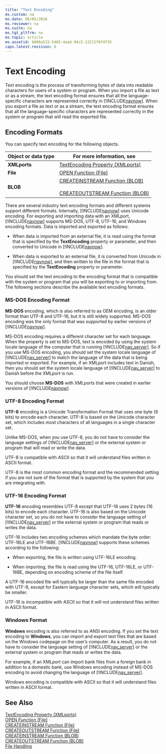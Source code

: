 ```yaml
---
title: "Text Encoding"
ms.custom: na
ms.date: 06/05/2016
ms.reviewer: na
ms.suite: na
ms.tgt_pltfrm: na
ms.topic: article
ms.assetid: b006a515-5465-4aad-94c5-12211f6f4f35
caps.latest.revision: 6
---
```

# Text Encoding
Text encoding is the process of transforming bytes of data into readable characters for users of a system or program. When you import a file as text or as a stream, the text encoding format ensures that all the language\-specific characters are represented correctly in [!INCLUDE[navnow](../dynamics-nav/includes/navnow_md.md)]. When you export a file as text or as a stream, the text encoding format ensures that all the language\-specific characters are represented correctly in the system or program that will read the exported file.  
  
## Encoding Formats  
 You can specify text encoding for the following objects.  
  
|Object or data type|For more information, see|  
|-------------------------|-------------------------------|  
|**XMLports**|[TextEncoding Property \(XMLports\)](../dynamics-nav/TextEncoding-Property--XMLports-.md)|  
|**File**|[OPEN Function \(File\)](../dynamics-nav/OPEN-Function--File-.md)|  
|**BLOB**|[CREATEINSTREAM Function \(BLOB\)](../dynamics-nav/CREATEINSTREAM-Function--BLOB-.md)<br /><br /> [CREATEOUTSTREAM Function \(BLOB\)](../dynamics-nav/CREATEOUTSTREAM-Function--BLOB-.md)|  
  
 There are several industry text encoding formats and different systems support different formats. Internally, [!INCLUDE[navnow](../dynamics-nav/includes/navnow_md.md)] uses Unicode encoding. For exporting and importing data with an XMLport, [!INCLUDE[navnow](../dynamics-nav/includes/navnow_md.md)] supports MS\-DOS, UTF\-8, UTF\-16, and Windows encoding formats. Data is imported and exported as follows:  
  
-   When data is imported from an external file, it is read using the format that is specified by the **TextEncoding** property or parameter, and then converted to Unicode in [!INCLUDE[navnow](../dynamics-nav/includes/navnow_md.md)].  
  
-   When data is exported to an external file, it is converted from Unicode in [!INCLUDE[navnow](../dynamics-nav/includes/navnow_md.md)], and then written to the file in the format that is specified by the **TextEncoding** property or parameter.  
  
 You should set the text encoding to the encoding format that is compatible with the system or program that you will be exporting to or importing from. The following sections describe the available text encoding formats.  
  
### MS\-DOS Encoding Format  
 **MS\-DOS** encoding, which is also referred to as OEM encoding, is an older format than UTF\-8 and UTF\-16, but it is still widely supported. MS\-DOS encoding was the only format that was supported by earlier versions of [!INCLUDE[navnow](../dynamics-nav/includes/navnow_md.md)].  
  
 MS\-DOS encoding requires a different character set for each language. When the property is set to MS\-DOS, text is encoded by using the system locale language of the computer that is running [!INCLUDE[nav_server](../dynamics-nav/includes/nav_server_md.md)]. So if you use MS\-DOS encoding, you should set the system locale language of [!INCLUDE[nav_server](../dynamics-nav/includes/nav_server_md.md)] to match the language of the data that is being imported or exported. For example, if an XMLport includes text in Danish, then you should set the system locale language of [!INCLUDE[nav_server](../dynamics-nav/includes/nav_server_md.md)] to Danish before the XMLport is run.  
  
 You should choose **MS\-DOS** with XMLports that were created in earlier versions of [!INCLUDE[navnow](../dynamics-nav/includes/navnow_md.md)].  
  
### UTF\-8 Encoding Format  
 **UTF\-8** encoding is a Unicode Transformation Format that uses one byte \(8 bits\) to encode each character. UTF\-8 is based on the Unicode character set, which includes most characters of all languages in a single character set.  
  
 Unlike MS\-DOS, when you use UTF\-8, you do not have to consider the language settings of [!INCLUDE[nav_server](../dynamics-nav/includes/nav_server_md.md)] or the external system or program that will read or write the data.  
  
 UTF\-8 is compatible with ASCII so that it will understand files written in ASCII format.  
  
 UTF\-8 is the most common encoding format and the recommended setting if you are not sure of the format that is supported by the system that you are integrating with.  
  
### UTF\-16 Encoding Format  
 **UTF\-16** encoding resembles UTF\-8 except that UTF\-16 uses 2 bytes \(16 bits\) to encode each character. UTF\-16 is also based on the Unicode character set, so you do not have to consider the language setting of [!INCLUDE[nav_server](../dynamics-nav/includes/nav_server_md.md)] or the external system or program that reads or writes the data.  
  
 UTF\-16 includes two encoding schemes which mandate the byte order: UTF\-16LE and UTF\-16BE. [!INCLUDE[navnow](../dynamics-nav/includes/navnow_md.md)] supports these schemes according to the following:  
  
-   When exporting, the file is written using UTF\-16LE encoding.  
  
-   When importing, the file is read using the UTF\-16, UTF\-16LE, or UTF\-16BE, depending on encoding scheme of the file itself.  
  
 A UTF\-16 encoded file will typically be larger than the same file encoded with UTF\-8, except for Eastern language character sets, which will typically be smaller.  
  
 UTF\-16 is incompatible with ASCII so that it will not understand files written in ASCII format.  
  
### Windows Format  
 **Windows** encoding is also referred to as ANSI encoding. If you set the text encoding to **Windows**, you can import and export text files that are based on the Windows codepage on the user’s computer. As a result, you do not have to consider the language setting of [!INCLUDE[nav_server](../dynamics-nav/includes/nav_server_md.md)] or the external system or program that reads or writes the data.  
  
 For example, if an XMLport can import bank files from a foreign bank in addition to a domestic bank, use Windows encoding instead of MS\-DOS encoding to avoid changing the language of [!INCLUDE[nav_server](../dynamics-nav/includes/nav_server_md.md)].  
  
 Windows encoding is compatible with ASCII so that it will understand files written in ASCII format.  
  
## See Also  
 [TextEncoding Property \(XMLports\)](../dynamics-nav/TextEncoding-Property--XMLports-.md)   
 [OPEN Function \(File\)](../dynamics-nav/OPEN-Function--File-.md)   
 [CREATEINSTREAM Function \(File\)](../dynamics-nav/CREATEINSTREAM-Function--File-.md)   
 [CREATEOUTSTREAM Function \(File\)](../dynamics-nav/CREATEOUTSTREAM-Function--File-.md)   
 [CREATEINSTREAM Function \(BLOB\)](../dynamics-nav/CREATEINSTREAM-Function--BLOB-.md)   
 [CREATEOUTSTREAM Function \(BLOB\)](../dynamics-nav/CREATEOUTSTREAM-Function--BLOB-.md)   
 [File Handling](../dynamics-nav/File-Handling.md)